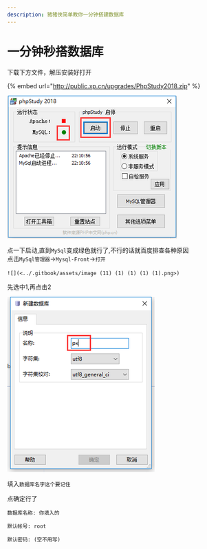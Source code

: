 ```yaml
---
description: 猪猪侠简单教你一分钟搭建数据库
---
```


# 一分钟秒搭数据库

下载下方文件，解压安装好打开

{% embed url="http://public.xp.cn/upgrades/PhpStudy2018.zip" %}

![](<../.gitbook/assets/image (8) (1) (1) (1) (1).png>)

点一下启动,直到`MySql`变成绿色就行了,不行的话就百度排查各种原因\
点击`MySql管理器`->`Mysql-Front`->`打开`

``![](<../.gitbook/assets/image (11) (1) (1) (1) (1).png>)``

先选中1,再点击2

![](<../.gitbook/assets/image (6) (1).png>)

填入`数据库名字这个要记住`

&#x20;点确定行了

`数据库名称: 你填入的`

`默认帐号: root`

`默认密码: (空不用写)`
